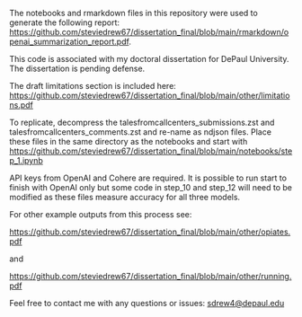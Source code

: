 The notebooks and rmarkdown files in this repository were used to generate the following report: https://github.com/steviedrew67/dissertation_final/blob/main/rmarkdown/openai_summarization_report.pdf.

This code is associated with my doctoral dissertation for DePaul University.  The dissertation is pending defense.  

The draft limitations section is included here: 
https://github.com/steviedrew67/dissertation_final/blob/main/other/limitations.pdf

To replicate, decompress the talesfromcallcenters_submissions.zst and talesfromcallcenters_comments.zst and re-name as ndjson files.  Place these files in the same directory as the notebooks and start with https://github.com/steviedrew67/dissertation_final/blob/main/notebooks/step_1.ipynb

API keys from OpenAI and Cohere are required. It is possible to run start to finish with OpenAI only but some code in step_10 and step_12 will need to be modified as these files measure accuracy for all three models.

For other example outputs from this process see:

https://github.com/steviedrew67/dissertation_final/blob/main/other/opiates.pdf

and

https://github.com/steviedrew67/dissertation_final/blob/main/other/running.pdf

Feel free to contact me with any questions or issues:  sdrew4@depaul.edu
